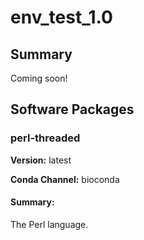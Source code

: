 # env_test_1.0
## Summary

Coming soon!

## Software Packages

### perl-threaded
**Version:** latest

**Conda Channel:** bioconda

#### Summary:
The Perl language.



